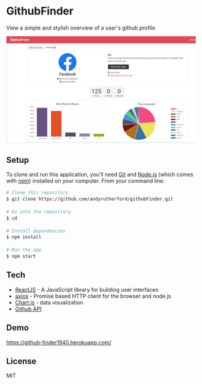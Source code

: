 # GithubFinder

View a simple and stylish overview of a user's github profile

<img src="./img/screenshot.jpg" width="800">

## Setup

To clone and run this application, you'll need [Git](https://git-scm.com/) and [Node.js](https://nodejs.org/) (which comes with [npm](https://www.npmjs.com/)) installed on your computer. From your command line:

```sh
# Clone this repository
$ git clone https://github.com/andyrutherford/githubFinder.git

# Go into the repository
$ cd

# Install dependencies
$ npm install

# Run the app
$ npm start
```

## Tech

- [ReactJS](https://reactjs.org/) - A JavaScript library for building user interfaces
- [axios](https://github.com/axios/axios) - Promise based HTTP client for the browser and node.js
- [Chart.js](https://www.chartjs.org/) - data visualization
- [Github API](https://developer.github.com/v3/)

## Demo

https://github-finder1940.herokuapp.com/

## License

MIT
